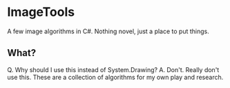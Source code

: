ImageTools
==========

A few image algorithms in C#. Nothing novel, just a place to put things.


What?
-----
Q. Why should I use this instead of System.Drawing?
A. Don't. Really don't use this. These are a collection of algorithms for my
   own play and research.